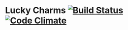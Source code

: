 # Lucky Charms [![Build Status](https://travis-ci.org/drapergeek/luckycharms.png)](https://travis-ci.org/drapergeek/luckycharms) [![Code Climate](https://codeclimate.com/github/drapergeek/luckycharms.png)](https://codeclimate.com/github/drapergeek/luckycharms)
